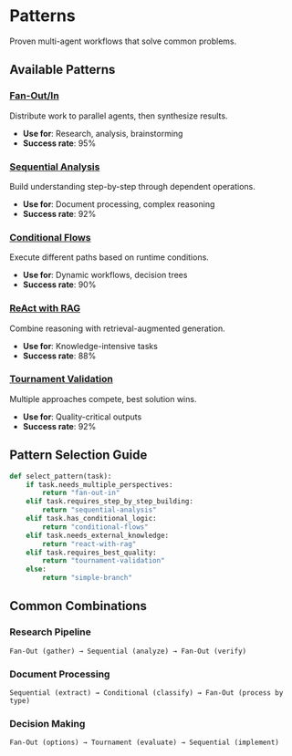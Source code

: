 # Patterns

Proven multi-agent workflows that solve common problems.

## Available Patterns

### [Fan-Out/In](fan-out-in.md)
Distribute work to parallel agents, then synthesize results.
- **Use for**: Research, analysis, brainstorming
- **Success rate**: 95%

### [Sequential Analysis](sequential-analysis.md)
Build understanding step-by-step through dependent operations.
- **Use for**: Document processing, complex reasoning
- **Success rate**: 92%

### [Conditional Flows](conditional-flows.md)
Execute different paths based on runtime conditions.
- **Use for**: Dynamic workflows, decision trees
- **Success rate**: 90%

### [ReAct with RAG](react-with-rag.md)
Combine reasoning with retrieval-augmented generation.
- **Use for**: Knowledge-intensive tasks
- **Success rate**: 88%

### [Tournament Validation](tournament-validation.md)
Multiple approaches compete, best solution wins.
- **Use for**: Quality-critical outputs
- **Success rate**: 92%

## Pattern Selection Guide

```python
def select_pattern(task):
    if task.needs_multiple_perspectives:
        return "fan-out-in"
    elif task.requires_step_by_step_building:
        return "sequential-analysis"
    elif task.has_conditional_logic:
        return "conditional-flows"
    elif task.needs_external_knowledge:
        return "react-with-rag"
    elif task.requires_best_quality:
        return "tournament-validation"
    else:
        return "simple-branch"
```

## Common Combinations

### Research Pipeline
```
Fan-Out (gather) → Sequential (analyze) → Fan-Out (verify)
```

### Document Processing
```
Sequential (extract) → Conditional (classify) → Fan-Out (process by type)
```

### Decision Making
```
Fan-Out (options) → Tournament (evaluate) → Sequential (implement)
```